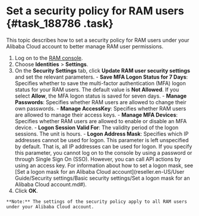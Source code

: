 # Set a security policy for RAM users {#task_188786 .task}

This topic describes how to set a security policy for RAM users under your Alibaba Cloud account to better manage RAM user permissions.

1.   Log on to the [RAM console](https://partners-intl.console.aliyun.com/#/ram). 
2.   Choose **Identities** \> **Settings**. 
3.   On the **Security Settings** tab, click **Update RAM user security settings** and set the relevant parameters. 
    -    **Save MFA Logon Status for 7 Days**: Specifies whether to save the multi-factor authentication \(MFA\) logon status for your RAM users. The default value is **Not Allowed**. If you select **Allow**, the MFA logon status is saved for seven days.
    -    **Manage Passwords**: Specifies whether RAM users are allowed to change their own passwords.
    -    **Manage AccessKey**: Specifies whether RAM users are allowed to manage their access keys.
    -    **Manage MFA Devices**: Specifies whether RAM users are allowed to enable or disable an MFA device.
    -    **Logon Session Valid For**: The validity period of the logon sessions. The unit is hours.
    -    **Logon Address Mask**: Specifies which IP addresses cannot be used for logon. This parameter is left unspecified by default. That is, all IP addresses can be used for logon. If you specify this parameter, you cannot log on to the console by using a password or through Single Sign On \(SSO\). However, you can call API actions by using an access key. For information about how to set a logon mask, see [Set a logon mask for an Alibaba Cloud account](reseller.en-US/User Guide/Security settings/Basic security settings/Set a logon mask for an Alibaba Cloud account.md#).
4.   Click **OK**. 

    **Note:** The settings of the security policy apply to all RAM users under your Alibaba Cloud account.


